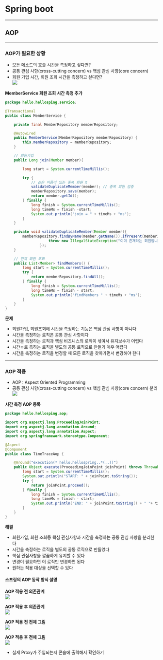 # Spring boot
---
## AOP
---
### AOP가 필요한 상황
- 모든 메소드의 호출 시간을 측정하고 싶다면?   
- 공통 관심 사항(cross-cutting concern) vs 핵심 관심 사항(core concern)   
- 회원 가입 시간, 회원 조회 시간을 측정하고 싶다면?      
![](https://encrypted-tbn0.gstatic.com/images?q=tbn:ANd9GcRp26ymT8i31QKyWhR6v5cw_KdDMcx-JAFkxYhJOgcf1PhUNRM1L_AraM7xgP9GOs-fRsk&usqp=CAU)   

**MemberService 회원 조회 시간 측정 추가**   
``` java
package hello.hellosping.service;

@Transactional
public class MemberService {

    private final MemberRepository memberRepository;

    @Autowired
    public MemberService(MemberRepository memberRepository) {
        this.memberRepository = memberRepository;
    }

    // 회원가입
    public Long join(Member member){

        long start = System.currentTimeMillis();

        try {
            // 같은 이름이 있는 중복 회원 X
            validateDuplicateMember(member); // 중복 회원 검증
            memberRepository.save(member);
            return member.getId();
        } finally {
            long finish = System.currentTimeMillis();
            long timeMs = finish -start;
            System.out.println("join = " + timeMs + "ms");
        }
    }

    private void validateDuplicateMember(Member member){
        memberRepository.findByName(member.getName()).ifPresent(member1 -> {
                    throw new IllegalStateException("이미 존재하는 회원입니다.");
                });
    }

    // 전체 회원 조회
    public List<Member> findMembers() {
        long start = System.currentTimeMillis();
        try {
            return memberRepository.findAll();
        } finally {
            long finish = System.currentTimeMillis();
            long timeMs = finish - start;
            System.out.println("findMembers " + timeMs + "ms");
        }
    }
}
```

**문제**   
- 회원가입, 회원조회에 시간을 측정하는 기능은 핵심 관심 사항이 아니다
- 시간을 측정하는 로직은 공통 관심 사항이다   
- 시간을 측정하는 로직과 핵심 비즈니스의 로직이 섞여서 유지보수가 어렵다   
- 시간ㅇ르 측하는 로직을 별도의 공통 로직으로 만들기 매우 어렵다   
- 시간을 측정하는 로직을 변경할 때 모든 로직을 찾아가면서 변경해야 한다   
---
### AOP 적용
- AOP : Aspect Oriented Programming   
- 공통 관심 사항(cross-cutting concern) vs 핵심 관심 사항(core concern) 분리   
![](https://images.velog.io/images/rladuswl/post/e19f44a4-fb53-45a2-a409-d35521942a9a/%EC%BA%A1%EC%B2%98.JPG)

**시간 측정 AOP 등록**   
``` java
package hello.hellosping.aop;

import org.aspectj.lang.ProceedingJoinPoint;
import org.aspectj.lang.annotation.Around;
import org.aspectj.lang.annotation.Aspect;
import org.springframework.stereotype.Component;

@Aspect
@Component
public class TimeTraceAop {

    @Around("execution(* hello.hellospring..*(..))")
    public Object execute(ProceedingJoinPoint joinPoint) throws Throwable {
        long start = System.currentTimeMillis();
        System.out.println("START: " + joinPoint.toString());
        try {
            return joinPoint.proceed();
        } finally {
            long finish = System.currentTimeMillis();
            long timeMs = finish - start;
            System.out.println("END: " + joinPoint.toString() + " "+ timeMs + "ms");
        }
    }
}
```
**해결**   
- 회원가입, 회원 조회등 핵심 관심사항과 시간을 측정하는 공통 관심 사항을 분리한다   
- 시간을 측정하는 로직을 별도의 공동 로직으로 만들었다   
- 핵심 관심사항을 깔끔하게 유지할 수 있다   
- 변경이 필요하면 이 로직만 변경하면 된다   
- 원하는 적용 대상을 선택할 수 있다   

#### 스프링의 AOP 동작 방식 설명

**AOP 적용 전 의존관계**   
![](https://velog.velcdn.com/images/z00m__in/post/2e980169-0a75-425c-af8b-f401c35365f6/image.PNG)   

**AOP 적용 후 의존관계**   
![](https://velog.velcdn.com/images/ghenmaru/post/151aceda-f145-45df-8330-e9de8110a2b6/image.png)

**AOP 적용 전 전체 그림**   
![](https://velog.velcdn.com/images%2Fsorzzzzy%2Fpost%2Ff64a4a68-8871-45a2-b459-831a57c17090%2F%E1%84%89%E1%85%B3%E1%84%8F%E1%85%B3%E1%84%85%E1%85%B5%E1%86%AB%E1%84%89%E1%85%A3%E1%86%BA%202021-08-16%20%E1%84%8B%E1%85%A9%E1%84%8C%E1%85%A5%E1%86%AB%201.23.10.png)   

**AOP 적용 후 전체 그림**   
![](https://velog.velcdn.com/images/z00m__in/post/25c40b55-495f-430a-b662-9006a7a862cc/image.PNG)   

- 실제 Proxy가 주입되는지 콘솔에 출력해서 확인하기
